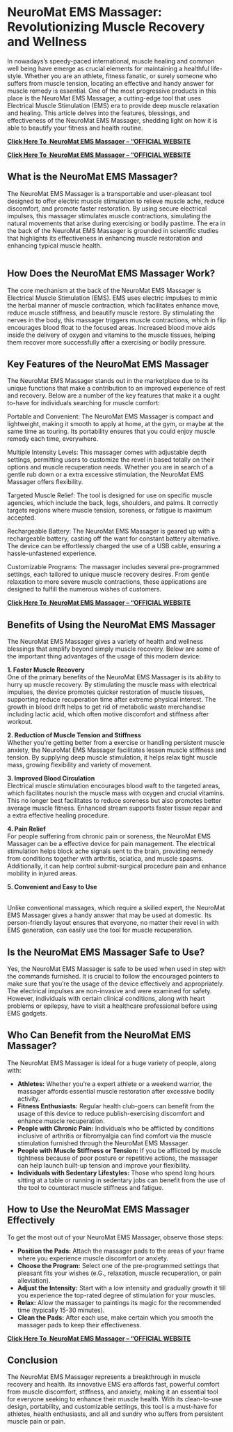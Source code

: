 <h1>NeuroMat EMS Massager: Revolutionizing Muscle Recovery and Wellness</h1>
<p>In nowadays&rsquo;s speedy-paced international, muscle healing and common well being have emerge as crucial elements for maintaining a healthful life-style. Whether you are an athlete, fitness fanatic, or surely someone who suffers from muscle tension, locating an effective and handy answer for muscle remedy is essential. One of the most progressive products in this place is the NeuroMat EMS Massager, a cutting-edge tool that uses Electrical Muscle Stimulation (EMS) era to provide deep muscle relaxation and healing. This article delves into the features, blessings, and effectiveness of the NeuroMat EMS Massager, shedding light on how it is able to beautify your fitness and health routine.</p>
<p><strong><a href="https://timesfiver.com/neuromar-buy">Click Here To&nbsp; NeuroMat EMS Massager &ndash; &ldquo;OFFICIAL WEBSITE</a></strong></p>
<p><strong><a href="https://timesfiver.com/neuromar-buy">Click Here To&nbsp; NeuroMat EMS Massager &ndash; &ldquo;OFFICIAL WEBSITE</a></strong></p>
<h2>What is the NeuroMat EMS Massager?</h2>
<p>The NeuroMat EMS Massager is a transportable and user-pleasant tool designed to offer electric muscle stimulation to relieve muscle ache, reduce discomfort, and promote faster restoration. By using secure electrical impulses, this massager stimulates muscle contractions, simulating the natural movements that arise during exercising or bodily pastime. The era in the back of the NeuroMat EMS Massager is grounded in scientific studies that highlights its effectiveness in enhancing muscle restoration and enhancing typical muscle health.</p>
<p><img src="https://a.storyblok.com/f/160399/560x650/fc580b5cad/560x650-header-img-v2-3.png/m/" alt="" /></p>
<h2>How Does the NeuroMat EMS Massager Work?</h2>
<p>The core mechanism at the back of the NeuroMat EMS Massager is Electrical Muscle Stimulation (EMS). EMS uses electric impulses to mimic the herbal manner of muscle contraction, which facilitates enhance move, reduce muscle stiffness, and beautify muscle restore. By stimulating the nerves in the body, this massager triggers muscle contractions, which in flip encourages blood float to the focused areas. Increased blood move aids inside the delivery of oxygen and vitamins to the muscle tissues, helping them recover more successfully after a exercising or bodily pressure.</p>
<h2>Key Features of the NeuroMat EMS Massager</h2>
<p>The NeuroMat EMS Massager stands out in the marketplace due to its unique functions that make a contribution to an improved experience of rest and recovery. Below are a number of the key features that make it a ought to-have for individuals searching for muscle comfort:</p>
<p>Portable and Convenient: The NeuroMat EMS Massager is compact and lightweight, making it smooth to apply at home, at the gym, or maybe at the same time as touring. Its portability ensures that you could enjoy muscle remedy each time, everywhere.</p>
<p>Multiple Intensity Levels: This massager comes with adjustable depth settings, permitting users to customize the revel in based totally on their options and muscle recuperation needs. Whether you are in search of a gentle rub down or a extra excessive stimulation, the NeuroMat EMS Massager offers flexibility.</p>
<p>Targeted Muscle Relief: The tool is designed for use on specific muscle agencies, which include the back, legs, shoulders, and palms. It correctly targets regions where muscle tension, soreness, or fatigue is maximum accepted.</p>
<p>Rechargeable Battery: The NeuroMat EMS Massager is geared up with a rechargeable battery, casting off the want for constant battery alternative. The device can be effortlessly charged the use of a USB cable, ensuring a hassle-unfastened experience.</p>
<p>Customizable Programs: The massager includes several pre-programmed settings, each tailored to unique muscle recovery desires. From gentle relaxation to more severe muscle contractions, these applications are designed to fulfill the numerous wishes of customers.</p>
<p><strong><a href="https://timesfiver.com/neuromar-buy">Click Here To&nbsp; NeuroMat EMS Massager &ndash; &ldquo;OFFICIAL WEBSITE</a></strong></p>
<h2>Benefits of Using the NeuroMat EMS Massager</h2>
<p>The NeuroMat EMS Massager gives a variety of health and wellness blessings that amplify beyond simply muscle recovery. Below are some of the important thing advantages of the usage of this modern device:</p>
<p><strong>1. Faster Muscle Recovery</strong><br />One of the primary benefits of the NeuroMat EMS Massager is its ability to hurry up muscle recovery. By stimulating the muscle mass with electrical impulses, the device promotes quicker restoration of muscle tissues, supporting reduce recuperation time after extreme physical interest. The growth in blood drift helps to get rid of metabolic waste merchandise including lactic acid, which often motive discomfort and stiffness after workout.</p>
<p><strong>2. Reduction of Muscle Tension and Stiffness</strong><br />Whether you&rsquo;re getting better from a exercise or handling persistent muscle anxiety, the NeuroMat EMS Massager facilitates lessen muscle stiffness and tension. By supplying deep muscle stimulation, it helps relax tight muscle mass, growing flexibility and variety of movement.</p>
<p><strong>3. Improved Blood Circulation</strong><br />Electrical muscle stimulation encourages blood waft to the targeted areas, which facilitates nourish the muscle mass with oxygen and crucial vitamins. This no longer best facilitates to reduce soreness but also promotes better average muscle fitness. Enhanced stream supports faster tissue repair and a extra effective healing procedure.</p>
<p><strong>4. Pain Relief</strong><br />For people suffering from chronic pain or soreness, the NeuroMat EMS Massager can be a effective device for pain management. The electrical stimulation helps block ache signals sent to the brain, providing remedy from conditions together with arthritis, sciatica, and muscle spasms. Additionally, it can help control submit-surgical procedure pain and enhance mobility in injured areas.</p>
<p><strong>5. Convenient and Easy to Use</strong></p>
<p><br />Unlike conventional massages, which require a skilled expert, the NeuroMat EMS Massager gives a handy answer that may be used at domestic. Its person-friendly layout ensures that everyone, no matter their revel in with EMS generation, can easily use the tool for muscle recuperation.</p>
<h2>Is the NeuroMat EMS Massager Safe to Use?</h2>
<p>Yes, the NeuroMat EMS Massager is safe to be used when used in step with the commands furnished. It is crucial to follow the encouraged pointers to make sure that you&rsquo;re the usage of the device effectively and appropriately. The electrical impulses are non-invasive and were examined for safety. However, individuals with certain clinical conditions, along with heart problems or epilepsy, have to visit a healthcare professional before using EMS gadgets.</p>
<h2>Who Can Benefit from the NeuroMat EMS Massager?</h2>
<p>The NeuroMat EMS Massager is ideal for a huge variety of people, along with:</p>
<ul>
<li><strong>Athletes:</strong> Whether you&rsquo;re a expert athlete or a weekend warrior, the massager affords essential muscle restoration after excessive bodily activity.</li>
<li><strong>Fitness Enthusiasts:</strong> Regular health club-goers can benefit from the usage of this device to reduce publish-exercising discomfort and enhance muscle recuperation.</li>
<li><strong>People with Chronic Pain:</strong> Individuals who be afflicted by conditions inclusive of arthritis or fibromyalgia can find comfort via the muscle stimulation furnished through the NeuroMat EMS Massager.</li>
<li><strong>People with Muscle Stiffness or Tension:</strong> If you be afflicted by muscle tightness because of poor posture or repetitive actions, the massager can help launch built-up tension and improve your flexibility.</li>
<li><strong>Individuals with Sedentary Lifestyles:</strong> Those who spend long hours sitting at a table or running in sedentary jobs can benefit from the use of the tool to counteract muscle stiffness and fatigue.</li>
</ul>
<h2>How to Use the NeuroMat EMS Massager Effectively</h2>
<p>To get the most out of your NeuroMat EMS Massager, observe those steps:</p>
<ul>
<li><strong>Position the Pads:</strong> Attach the massager pads to the areas of your frame where you experience muscle discomfort or anxiety.</li>
<li><strong>Choose the Program:</strong> Select one of the pre-programmed settings that pleasant fits your wishes (e.G., relaxation, muscle recuperation, or pain alleviation).</li>
<li><strong>Adjust the Intensity:</strong> Start with a low intensity and gradually growth it till you experience the top-rated degree of stimulation for your muscles.</li>
<li><strong>Relax:</strong> Allow the massager to paintings its magic for the recommended time (typically 15-30 minutes).</li>
<li><strong>Clean the Pads:</strong> After each use, make certain which you smooth the massager pads to keep their effectiveness.</li>
</ul>
<p><strong><a href="https://timesfiver.com/neuromar-buy">Click Here To&nbsp; NeuroMat EMS Massager &ndash; &ldquo;OFFICIAL WEBSITE</a></strong></p>
<h2>Conclusion</h2>
<p>The NeuroMat EMS Massager represents a breakthrough in muscle recovery and health. Its innovative EMS era affords fast, powerful comfort from muscle discomfort, stiffness, and anxiety, making it an essential tool for everyone seeking to enhance their muscle health. With its clean-to-use design, portability, and customizable settings, this tool is a must-have for athletes, health enthusiasts, and all and sundry who suffers from persistent muscle pain or pain.</p>
